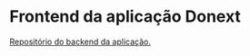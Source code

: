 # Frontend da aplicação Donext

[Repositório do backend da aplicação.](https://www.github.com/tcc-donext/backend)
